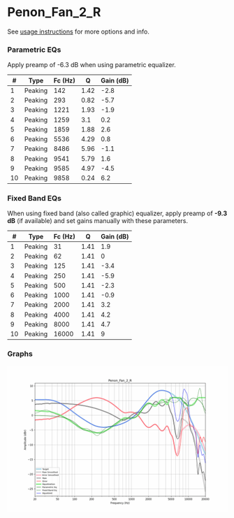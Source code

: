# Penon_Fan_2_R
See [usage instructions](https://github.com/jaakkopasanen/AutoEq#usage) for more options and info.

### Parametric EQs
Apply preamp of -6.3 dB when using parametric equalizer.

|   # | Type    |   Fc (Hz) |    Q |   Gain (dB) |
|-----|---------|-----------|------|-------------|
|   1 | Peaking |       142 | 1.42 |        -2.8 |
|   2 | Peaking |       293 | 0.82 |        -5.7 |
|   3 | Peaking |      1221 | 1.93 |        -1.9 |
|   4 | Peaking |      1259 | 3.1  |         0.2 |
|   5 | Peaking |      1859 | 1.88 |         2.6 |
|   6 | Peaking |      5536 | 4.29 |         0.8 |
|   7 | Peaking |      8486 | 5.96 |        -1.1 |
|   8 | Peaking |      9541 | 5.79 |         1.6 |
|   9 | Peaking |      9585 | 4.97 |        -4.5 |
|  10 | Peaking |      9858 | 0.24 |         6.2 |

### Fixed Band EQs
When using fixed band (also called graphic) equalizer, apply preamp of **-9.3 dB** (if available) and set gains manually with these parameters.

|   # | Type    |   Fc (Hz) |    Q |   Gain (dB) |
|-----|---------|-----------|------|-------------|
|   1 | Peaking |        31 | 1.41 |         1.9 |
|   2 | Peaking |        62 | 1.41 |         0   |
|   3 | Peaking |       125 | 1.41 |        -3.4 |
|   4 | Peaking |       250 | 1.41 |        -5.9 |
|   5 | Peaking |       500 | 1.41 |        -2.3 |
|   6 | Peaking |      1000 | 1.41 |        -0.9 |
|   7 | Peaking |      2000 | 1.41 |         3.2 |
|   8 | Peaking |      4000 | 1.41 |         4.2 |
|   9 | Peaking |      8000 | 1.41 |         4.7 |
|  10 | Peaking |     16000 | 1.41 |         9   |

### Graphs
![](./Penon_Fan_2_R.png)
